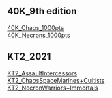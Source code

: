 ## 40K_9th edition

[40K_Chaos_1000pts](./40K_Chaos_1000pts.html)\
[40K_Necrons_1000pts](./40K_Necrons_1000pts.html)

## KT2_2021

[KT2_AssaultIntercessors](./KT_AssaultIntercessors.html)\
[KT2_ChaosSpaceMarines+Cultists](./KT_ChaosSpaceMarines%2BCultists.html)\
[KT2_NecronWarriors+Immortals](./KT_NecronWarriors+Immortals.html)
